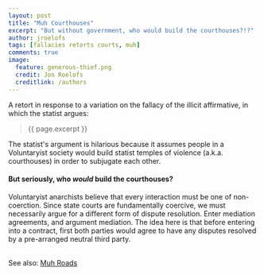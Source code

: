 ```yaml
---
layout: post
title: "Muh Courthouses"
excerpt: "But without government, who would build the courthouses?!?"
author: jroelofs
tags: [fallacies retorts courts, muh]
comments: true
image:
  feature: generous-thief.png
  credit: Jon Roelofs
  creditlink: /authors
---
```


A retort in response to a variation on the fallacy of the illicit affirmative, in which the statist argues:

> {{ page.excerpt }}

The statist's argument is hilarious because it assumes people in a Voluntaryist society would build statist temples of violence (a.k.a. courthouses) in order to subjugate each other.

#### But seriously, who *would* build the courthouses?

Voluntaryist anarchists believe that every interaction must be one of non-coerction. Since state courts are fundamentally coercive, we must necessarily argue for a different form of dispute resolution.  Enter mediation agreements, and argument mediation. The idea here is that before entering into a contract, first both parties would agree to have any disputes resolved by a pre-arranged neutral third party.

<br/>See also: [Muh Roads](/muh-roads)
